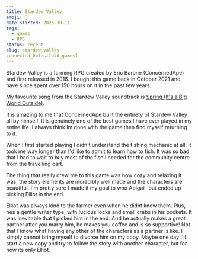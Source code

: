 ```yaml
---
title: Stardew Valley
emoji: 🚜
date_started: 2025-30-11
tags:
  - games
  - RPG
status: recent
slug: stardew_valley
connected_holes:[old_games]
---
```

Stardew Valley is a farming RPG created by Eric Barone (ConcernedApe) and first released in 2016. I bought this game back in October 2021 and have since spent over 150 hours on it in the past few years.

My favourite song from the Stardew Valley soundtrack is [Spring (It's a Big World Outside)](https://spotify.link/0ibpqiyXSXb).

It is amazing to me that ConcernedApe built the entirety of Stardew Valley all by himself. It is genuinely one of the best games I have ever played in my entire life. I always think Im done with the game then find myself returning to it.

When I first started playing I didn't understand the fishing mechanic at all, it took me way longer than I'd like to admit to learn how to fish. It was so bad that I had to wait to buy most of the fish I needed for the community centre from the travelling cart.

The thing that really drew me to this game was how cozy and relaxing it was, the story elements are incredibly well made and the characters are beautiful. I'm pretty sure I made it my goal to woo Abigail, but ended up picking Elliot in the end.

Elliot was always kind to the farmer even when he didnt know them. Plus, hes a gentle writer type, with lucious locks and small crabs in his pockets. It was inevitable that I picked him in the end. And he actually makes a great partner after you marry him, he makes you coffee and is so supportive! Not that I know what having any other of the characters as a partner is like. I simply cannot bring myself to divorce him on my copy. Maybe one day I'll start a new copy and try to follow the story with another character, but for now its only Elliot.



